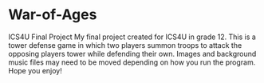 # War-of-Ages
ICS4U Final Project
My final project created for ICS4U in grade 12. 
This is a tower defense game in which two players summon troops to attack the opposing players tower while defending their own.
Images and background music files may need to be moved depending on how you run the program.
Hope you enjoy!
